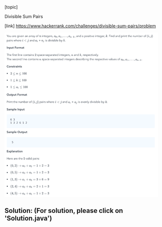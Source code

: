 [topic]

Divisible Sum Pairs

[link]
https://www.hackerrank.com/challenges/divisible-sum-pairs/problem


![Alt text](q.png?raw=true "Title")

## Solution: (For solution, please click on 'Solution.java')